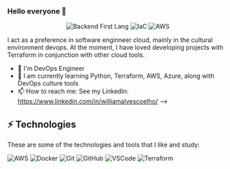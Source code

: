 ### Hello everyone 👋
 
<p align="center">
 
  <img alt="Backend First Lang" src="https://img.shields.io/badge/Second-Python-informational" />
 
  <img alt="IaC" src="https://img.shields.io/badge/IaC-Terraform-blue" />
  
  <img alt="AWS" src="https://img.shields.io/badge/Cloud-AWS-orange" /> 

</p>
 
I act as a preference in software enginneer cloud, mainly in the cultural environment devops. At the moment, I have loved developing projects with Terraform in conjunction with other cloud tools.
 
- :office: I'm DevOps Engineer
- 🌱 I am currently learning Python, Terraform, AWS, Azure, along with DevOps culture tools
- 📫 How to reach me: 
  See my LinkedIn: https://www.linkedin.com/in/williamalvescoelho/
-->
 
## ⚡ Technologies
 
These are some of the technologies and tools that I like and study:
 
![AWS](https://img.shields.io/badge/-AWS-ff9f1c?style=flat-square&logo=aws&logoColor=white)
![Docker](https://img.shields.io/badge/-Docker-f8f4f2?style=flat-square&logo=docker&logoColor=docker)
![Git](https://img.shields.io/badge/-Git-black?style=flat-square&logo=git)
![GitHub](https://img.shields.io/badge/-GitHub-181717?style=flat-square&logo=github)
![VSCode](https://img.shields.io/badge/-VSCode-007ACC?style=flat-square&logo=visual-studio-code&logoColor=white)
![Terraform](https://img.shields.io/badge/Terraform-f8f4f2?style=for-the-badge&logo=terraform)

